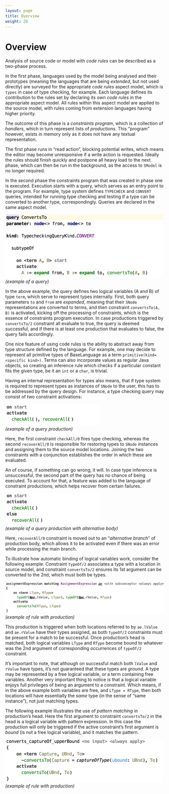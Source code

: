 ```yaml
---
layout: page
title: Overview
weight: 20
---
```


# Overview

Analysis of source code or model with *code rules* can be described as a two-phase process.

In the first phase, languages used by the model being analysed and their prototypes (meaning the languages that are being *extended*, but not used directly) are surveyed for the appropriate *code rules* aspect model, which is `types` in case of type checking, for example. Each language defines its contribution to the rules set by declaring its own *code rules* in the appropriate aspect model. All rules within this aspect model are applied to the source model, with rules coming from extension languages having higher priority.

The outcome of this phase is a *constraints program*, which is a collection of *handlers*, which in turn represent lists of *productions*. This “program” however, exists in memory only as it does not have any textual representation.

The first phase runs in “read action”, blocking potential writes, which means the editor may become unresponsive if a write action is requested. Ideally the rules should finish quickly and postpone all heavy load to the next phase, which can then be run in the background, as the access to `SModel` is no longer required.

In the second phase the constraints program that was created in phase one is executed. Execution starts with a query, which serves as an entry point to the program. For example, type system defines `TYPECHECK` and `CONVERT` queries, intended for running type checking and testing if a type can be converted to another type, correspondingly. Queries are declared in the same aspect model.

![](img/overview-convertsto-500.png)  
_(example of a query)_

In the above example, the query defines two logical variables (A and B) of type `term`, which serve to represent types internally. First, both query parameters `to` and `from` are *expanded*, meaning that their `SNode` representations are converted to terms, and then constraint `convertsTo(A, B)` is activated, kicking off the processing of constraints, which is the essence of constraints program execution. In case productions triggered by `convertsTo/2` constraint all evaluate to true, the query is deemed successful, and if there is at least one production that evaluates to false, the query fails accordingly.

One nice feature of using code rules is the ability to abstract away from type structure defined by the language. For example, one may decide to represent all primitive types of BaseLanguage as a term `primitive(kind=<specific kind>)`. Terms can also incorporate values as regular Java objects, so creating an inference rule which checks if a particular constant fits the given type, be it an `int` or a `char`, is trivial.  

Having an internal representation for types also means, that if type system is required to represent types as instances of `SNode` to the user, this has to be addressed by the query design. For instance, a type checking query may consist of two constraint activations:

![](img/overview-check-300.png)  
_(example of a query production)_

Here, the first constraint `checkAll/0` fires type checking, whereas the second `recoverAll/0` is responsible for restoring types to `SNode` instances and assigning them to the source model locations. Joining the two constraints with a conjunction establishes the order in which these are evaluated.

An of course, if something can go wrong, it will. In case type inference is unsuccessful, the second part of the query has no chance of being executed. To account for that, a feature was added to the language of constraint productions, which helps recover from certain failures.

![](img/overview-check2-300.png)  
_(example of a query production with alternative body)_

Here, `recoverAll/0` constraint is moved out to an “*alternative branch*” of production body, which allows it to be activated even if there was an error while processing the main branch.

To illustrate how automatic binding of logical variables work, consider the following example. Constraint `typeOf/2` associates a type with a location in source model, and constraint `convertsTo/2` ensures its 1st argument can be converted to the 2nd, which must both be types.

![](img/overview-assignment-700.png)  
_(example of rule with production)_

This production is triggered when both locations referred to by `ae.lValue` and `ae.rValue` have their types assigned, as both `typeOf/2` constraints must be present for a match to be successful. Once production’s head is matched, both logical variables `LType` and `RType` become bound to whatever was the 2nd argument of corresponding occurrences of `typeOf/2` constraint.

It’s important to note, that although on successful match both `lValue` and `rValue` have types, it’s not guaranteed that these types are *ground*. A type may be represented by a free logical variable, or a term containing free variables. Another very important thing to notice is that a logical variable enjoys full privileges of being an argument to a constraint. Which means, if in the above example both variables are free, and `LType = RType`, then both locations will have essentially the *same* type (in the sense of “same instance”), not just matching types.

The following example illustrates the use of *pattern matching* in production’s head. Here the first argument to constraint `convertsTo/2` in the head is a logical variable with pattern expression. In this case the production will only be triggered if the active constraint’s first argument is *bound* (is not a free logical variable), and it matches the pattern.

![](img/overview-converts-500.png)  
_(example of rule with production)_
